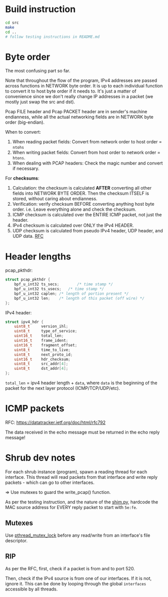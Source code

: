 # Build instruction
```bash
cd src
make
cd ..
# follow testing instructions in README.md
```


# Byte order

The most confusing part so far.

Note that throughout the flow of the program, IPv4 addresses are passed across functions in NETWORK byte order. It is up to each individual function to convert it to host byte order if it needs to. It's just a matter of convenience since we don't really change IP addresses in a packet (we mostly just swap the src and dst).

Pcap FILE header and Pcap PACKET header are in sender's machine endianness, while all the actual networking fields are in NETWORK byte order (big-endian).


When to convert:

1. When reading packet fields: Convert from network order to host order = `ntohs`
2. When writing packet fields: Convert from host order to network order = `htons`.
3. When dealing with PCAP headers: Check the magic number and convert if necessary.

For **checksums**: 

1. Calculation: the checksum is calculated **AFTER** converting all other fields into NETWORK BYTE ORDER. Then the checksum ITSELF is stored, without caring about endianness. 
2. Verification: verify checksum BEFORE converting anything host byte order. i.e. Leave everything alone and check the checksum.
3. ICMP checksum is calculated over the ENTIRE ICMP packet, not just the header.
4. IPv4 checksum is calculated over ONLY the IPv4 HEADER.
5. UDP checksum is calculated from pseudo IPv4 header, UDP header, and UDP data. [RFC](https://www.ietf.org/rfc/rfc768.txt)

# Header lengths

pcap_pkthdr:
```C
struct pcap_pkthdr {
	bpf_u_int32 ts_secs;		/* time stamp */
	bpf_u_int32 ts_usecs;	/* time stamp */
	bpf_u_int32 caplen;	/* length of portion present */
	bpf_u_int32 len;	/* length of this packet (off wire) */
};
```

IPv4 header: 
```C
struct ipv4_hdr {
    uint8_t 	version_ihl;    
    uint8_t 	type_of_service;
    uint16_t 	total_len; 
    uint16_t 	frame_ident;
    uint16_t 	fragment_offset;
    uint8_t 	time_to_live;
    uint8_t 	next_proto_id;
    uint16_t 	hdr_checksum;
    uint8_t 	src_addr[4];
    uint8_t 	dst_addr[4];
};
```

`total_len` = ipv4 header length + `data`, where `data` is the beginning of the packet for the next layer protocol (ICMP/TCP/UDP/etc).

# ICMP packets

RFC: https://datatracker.ietf.org/doc/html/rfc792

The data received in the echo message must be returned in the echo reply message!



# Shrub dev notes

For each shrub instance (program), spawn a reading thread for each interface. This thread will read packets from that interface and write reply packets - which can go to other interfaces. 

=> Use mutexes to guard the write_pcap() function.

As per the testing instruction, and the nature of the [shim.py](./shim.py), hardcode the MAC source address for EVERY reply packet to start with `5e:fe`.

## Mutexes

Use [pthread_mutex_lock](https://stackoverflow.com/a/40880980) before any read/write from an interface's file descriptor.

## RIP
As per the RFC, first, check if a packet is from and to port 520.

Then, check if the IPv4 source is from one of our interfaces. If it is not, ignore it. This can be done by looping through the global `interfaces` accessible by all threads.
